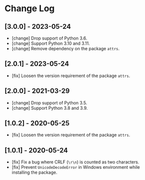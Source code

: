 # Change Log
## [3.0.0] - 2023-05-24
- [change] Drop support of Python 3.6.
- [change] Support Python 3.10 and 3.11.
- [change] Remove dependency on the package `attrs`.

## [2.0.1] - 2023-05-24
- [fix] Loosen the version requirement of the package `attrs`.

## [2.0.0] - 2021-03-29
- [change] Drop support of Python 3.5.
- [change] Support Python 3.8 and 3.9.

## [1.0.2] - 2020-05-25
- [fix] Loosen the version requirement of the package `attrs`.

## [1.0.1] - 2020-05-24
- [fix] Fix a bug where CRLF (`\r\n`) is counted as two characters.
- [fix] Prevent `UnicodeDecodeError` in Windows environment while installing the package.
